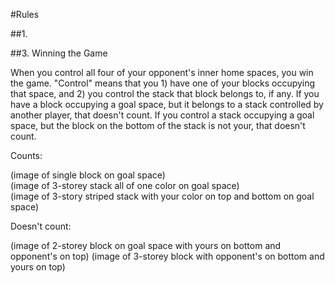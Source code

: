 #Rules

##1. 

##3. Winning the Game

When you control all four of your opponent's inner home spaces, you win the game. "Control" means that you 1) have one of your blocks occupying that space, and 2) you control the stack that block belongs to, if any. If you have a block occupying a goal space, but it belongs to a stack controlled by another player, that doesn't count. If you control a stack occupying a goal space, but the block on the bottom of the stack is not your, that doesn't count.

Counts:

(image of single block on goal space)  
(image of 3-storey stack all of one color on goal space)  
(image of 3-story striped stack with your color on top and bottom on goal space)

Doesn't count:

(image of 2-storey block on goal space with yours on bottom and opponent's on top)
(image of 3-storey block with opponent's on bottom and yours on top)
